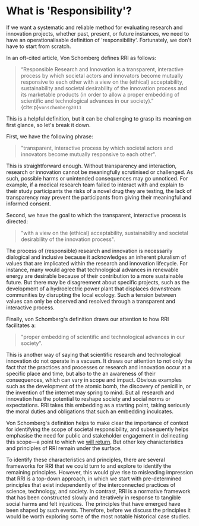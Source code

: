 # What is 'Responsibility'?

If we want a systematic and reliable method for evaluating research and innovation projects, whether past, present, or future instances, we need to have an operationalisable definition of 'responsibility'. Fortunately, we don't have to start from scratch.

In an oft-cited article, Von Schomberg defines RRI as follows:

> “Responsible Research and Innovation is a transparent, interactive process by which societal actors and innovators become mutually responsive to each other with a view on the (ethical) acceptability, sustainability and societal desirability of the innovation process and its marketable products (in order to allow a proper embedding of scientific and technological advances in our society).” {cite:p}`vonschomberg2011`

This is a helpful definition, but it can be challenging to grasp its meaning on first glance, so let's break it down.

First, we have the following phrase:

> "transparent, interactive process by which societal actors and innovators become mutually responsive to each other".

This is straightforward enough. Without transparency and interaction, research or innovation cannot be meaningfully scrutinised or challenged. As such, possible harms or unintended consequences may go unnoticed. For example, if a medical research team failed to interact with and explain to their study participants the risks of a novel drug they are testing, the lack of transparency may prevent the participants from giving their meaningful and informed consent.

Second, we have the goal to which the transparent, interactive process is directed:

> "with a view on the (ethical) acceptability, sustainability and societal desirability of the innovation process".

The process of (responsible) research and innovation is necessarily dialogical and inclusive because it acknowledges an inherent pluralism of values that are implicated within the research and innovation lifecycle. For instance, many would agree that technological advances in renewable energy are desirable because of their contribution to a more sustainable future. But there may be disagreement about specific projects, such as the development of a hydroelectric power plant that displaces downstream communities by disrupting the local ecology. Such a tension between values can only be observed and resolved through a transparent and interactive process.

Finally, von Schomberg's definition draws our attention to how RRI facilitates a:

> "proper embedding of scientific and technological advances in our society".

This is another way of saying that scientific research and technological innovation do not operate in a vacuum. It draws our attention to not only the fact that the practices and processes or research and innovation occur at a specific place and time, but also to the an awareness of their consequences, which can vary in scope and impact. Obvious examples such as the development of the atomic bomb, the discovery of penicillin, or the invention of the internet may spring to mind. But all research and innovation has the potential to reshape society and social norms or expectations. RRI takes this embedding as a starting point, taking seriously the moral duties and obligations that such an embedding inculcates.

Von Schomberg's definition helps to make clear the importance of context for identifying the scope of societal responsibility, and subsequently helps emphasise the need for public and stakeholder engagement in delineating this scope—a point to which we [will return](sts.md). But other key characteristics and principles of RRI remain under the surface.

To identify these characteristics and principles, there are several frameworks for RRI that we could turn to and explore to identify the remaining principles. However, this would give rise to misleading impression that RRI is a top-down approach, in which we start with pre-determined principles that exist independently of the interconnected practices of science, technology, and society. In contrast, RRI is a normative framework that has been constructed slowly and iteratively in response to tangible social harms and felt injustices. The principles that have emerged have been shaped by such events. Therefore, before we discuss the principles it would be worth exploring some of the most notable historical case studies.
